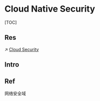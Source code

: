 # Cloud Native Security

[TOC]



## Res
↗ [Cloud Security](../../../CyberSecurity/System%20Security/🎅🏼%20Cloud%20Security/Cloud%20Security.md)



## Intro




## Ref
网络安全域

